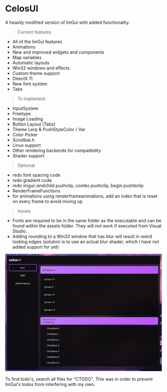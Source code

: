 # CelosUI
A heavily modified version of ImGui with added functionality.

> Current features
* All of the ImGui features
* Animations
* New and improved widgets and components
* Map variables
* Automatic layouts
* Win32 windows and effects
* Custom theme support
* DirectX 11
* New font system
* Tabs
  
> To implement
* InputSystem
* Freetype
* Image Loading
* Button Layout (Tabs)
* Theme Lerp & PushStyleColor / Var
* Color Picker
* Scrollbar.h
* Linux support
* Other rendering backends for compatibility
* Shader support

> Optional
* redo font spacing code
* redo gradient code
* redo imgui::endchild pushclip, combo pushclip, begin pushbclip
* RenderFrameFunctions
* for animations using renderframeanimations, add an index that is reset on every frame to avoid mixing up

> Issues
* Fonts are required to be in the same folder as the executable and can be found within the assets folder. They will not work if executed from Visual Studio.
* Adding rounding to a Win32 window that has blur will result in weird looking edges (solution is to use an actual blur shader, which I have not added support for yet)

![screenshot](assets/preview.png)

To find todo's, search all files for "CTODO". This was in order to prevent ImGui's todos from interfering with my own.

